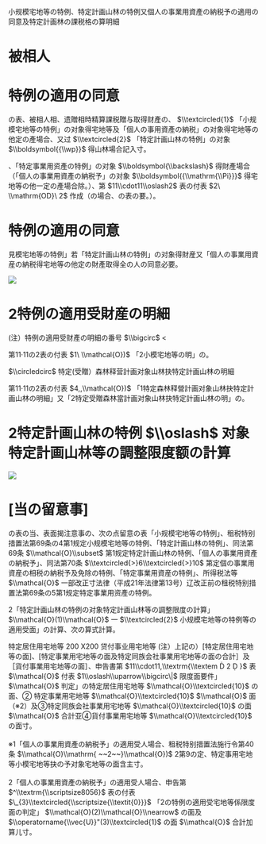 小规模宅地等の特例、特定計画山林の特例又個人の事業用資產の納税予の適用の同意及特定計画林の課税格の算明細

# 被相人

# 特例の適用の同意

の表、被相人相、遗贈相時精算課税贈与取得财產の、 $\\textcircled{1}$ 「小规模宅地等の特例」の对象得宅地等及「個人の事用資產の納税」の对象得宅地等の他定の產場合、又过 $\\textcircled{2}$ 「特定計画山林の特例」の对象 $\\boldsymbol{{\\wp}}$ 得山林場合記入寸。

、「特定事業用资產の特例」の对象 $\\boldsymbol{\\backslash}$ 得財產場合（「個人の事業用資產の納税予」の对象 $\\boldsymbol{{\\mathrm{\\Pi}}}$ 得宅地等の他一定の產場合除。）、第 $11\\cdot11\\oslash2$ 表の付表 $2\ \\mathrm{OD}\ 2$ 作成（の場合、の表の要。）。

# 特例の適用の同意

見模宅地等の特例」若「特定計画山林の特例」の对象得財産又「個人の事業用資産の納税得宅地等の他定の財產取得全の人の同意必要。

![](https://www.nta.go.jp/tmp/0471042d-7ed0-4d44-84fb-16df2f80d101/images/a4e0ad43233c412370aad6a34593a4784686820a65185579dbaf4d10ca0d47ef.jpg)

# 2特例の適用受財産の明細

(注）特例の適用受财產の明細の番号 $\\bigcirc$ <

第11·11の2表の付表 $1\ \\mathcal{O})$ 「2小模宅地等の明」の。

$\\circledcirc$ 特定(受贈）森林释营計画对象山林抉特定計画山林の明細

第11·11の2表の付表 $4,,\\mathcal{O})$ 「1特定森林释營計画对象山林抉特定計画山林の明細」又「2特定受贈森林當計画对象山林抉特定計画山林の明」の。

# 2特定計画山林の特例 $\\oslash$ 对象特定計画山林等の調整限度额の計算

![](https://www.nta.go.jp/tmp/0471042d-7ed0-4d44-84fb-16df2f80d101/images/04ef33869fe110571e546d9dce154b8e1068247d7de1d63bfc1e9fa2918d741b.jpg)

# \[当の留意事\]

の表の当、表面揭注意事の、次の点留意の表「小规模宅地等の特例」、租税特别措置法第69条の4第1规定小规模宅地等の特例、「特定計画山林の特例」、同法第69条 $\\mathcal{O}\\subset$ 第1规定特定計画山林の特例、「個人の事業用資產の納税予」、同法第70条 $\\textcircled{>}6\\textcircled{>}10$ 第定個の事業用資産の相税の納税予及免除の特例、「特定事業用資産の特例」、所得税法等 $\\mathcal{O}$ 一部改正寸法律（平成21年法律第13号）辽改正前の租税特别措置法第69条の5第1规定特定事業用资產の特例。

2「特定計画山林の特例の对象特定計画山林等の調整限度の計算」 $\\mathcal{O}(1)\\mathcal{O}$ 一 $\\textcircled{2}$ 小规模宅地等の特例等の適用受面」の計算、次の算式計算。

特定居住用宅地等 200 X200 贷付事业用宅地等 (注）上記の）\[特定居住用宅地等の面\]、\[特定事業用宅地等の面及特定同族会社事業用宅地等の面の合計］及［貨付事業用宅地等の面］、申告書第 $11\\cdot11,\\textrm{\\textem Ḋ 2 Ḍ }$ 表 $\\mathcal{O}$ 付表 $1\\oslash\\uparrow\\bigcirc\|$ 限度面要件」 $\\mathcal{O}$ 判定」の特定居住用宅地等 $\\mathcal{O}\\textcircled{10}$ の面、② 特定事業用宅地等 $\\mathcal{O}\\textcircled{10}$ $\\mathcal{O}$ 面（※2）及③特定同族会社事業用宅地等 $\\mathcal{O}\\textcircled{10}$ の面 $\\mathcal{O}$ 合計亚④貨付事業用宅地等 $\\mathcal{O}\\textcircled{10}$ の面寸。\
\
※1「個人の事業用資產の納税予」の適用受人場合、租税特别措置法施行令第40条 $\\mathcal{O}\\mathrm{ ~~2~~}\\mathcal{O})$ 2第9の定、特定事用宅地等小模宅地等抉の予对象宅地等の面含主寸。\
\
2「個人の事業用資產の納税予」の適用受人場合、申告第 $^\\textrm{\\scriptsize8056}$ 表の付表 $\_{3}\\textcircled{\\scriptsize{\\textit{0}}}$ 「2の特例の適用受宅地等係限度面の判定」 $\\mathcal{O}(2)\\mathcal{O}\\nearrow$ の面及 $\\operatorname{\\vec{U}}"(3)\\textcircled{1}$ の面 $\\mathcal{O}$ 合計加算儿寸。